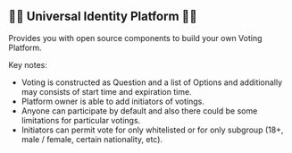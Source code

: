 ## 🧞‍♂️ Universal Identity Platform 🧞‍♂️

Provides you with open source components to build your own Voting Platform.

Key notes:
- Voting is constructed as Question and a list of Options and additionally may consists of start time and expiration time.
- Platform owner is able to add initiators of votings.
- Anyone can participate by default and also there could be some limitations for particular votings.
- Initiators can permit vote for only whitelisted or for only subgroup (18+, male / female, certain nationality, etc).
